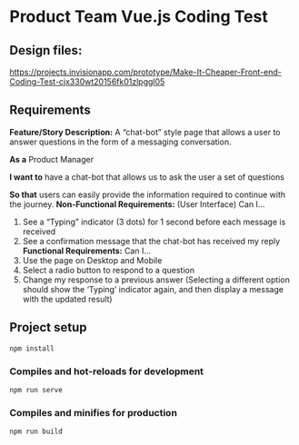 # Product Team Vue.js Coding Test

## Design files:
https://projects.invisionapp.com/prototype/Make-It-Cheaper-Front-end-Coding-Test-cjx330wt20156fk01zlpggl05


## Requirements
**Feature/Story Description:**
A “chat-bot” style page that allows a user to answer questions in the form of a messaging conversation.

**As a** Product Manager

**I want to** have a chat-bot that allows us to ask the user a set of questions

**So that** users can easily provide the information required to continue with the journey.
**Non-Functional Requirements:** (User Interface)
Can I...
1. See a “Typing” indicator (3 dots) for 1 second before each message is received
2. See a confirmation message that the chat-bot has received my reply
**Functional Requirements:**
Can I...
1. Use the page on Desktop and Mobile
2. Select a radio button to respond to a question
3. Change my response to a previous answer (Selecting a different option should show the ‘Typing’ indicator again, and then display a message with the updated result)



## Project setup
```
npm install
```

### Compiles and hot-reloads for development
```
npm run serve
```

### Compiles and minifies for production
```
npm run build
```
